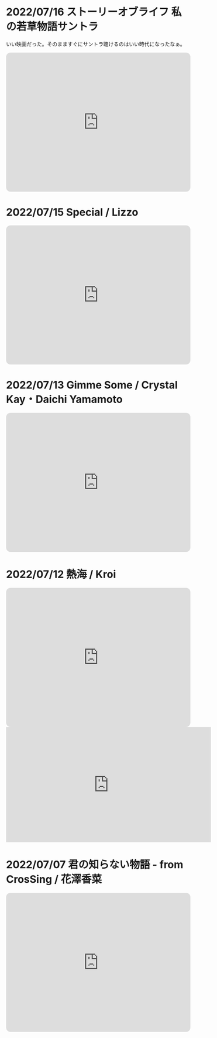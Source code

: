 # 2022/07/16 ストーリーオブライフ 私の若草物語サントラ
いい映画だった。そのまますぐにサントラ聴けるのはいい時代になったなぁ。

<iframe style="border-radius:12px" src="https://open.spotify.com/embed/album/2y8d4zbifvkrpASJeTMDnE?utm_source=generator" width="100%" height="380" frameBorder="0" allowfullscreen="" allow="autoplay; clipboard-write; encrypted-media; fullscreen; picture-in-picture"></iframe>

# 2022/07/15 Special / Lizzo
<iframe style="border-radius:12px" src="https://open.spotify.com/embed/album/1NgFBv1PxMG1zhFDW1OrRr?utm_source=generator" width="100%" height="380" frameBorder="0" allowfullscreen="" allow="autoplay; clipboard-write; encrypted-media; fullscreen; picture-in-picture"></iframe>

# 2022/07/13 Gimme Some / Crystal Kay・Daichi Yamamoto
<iframe style="border-radius:12px" src="https://open.spotify.com/embed/track/1IbNNyZifUUoXMHCxMQTmx?utm_source=generator" width="100%" height="380" frameBorder="0" allowfullscreen="" allow="autoplay; clipboard-write; encrypted-media; fullscreen; picture-in-picture"></iframe>

# 2022/07/12 熱海 / Kroi 
<iframe style="border-radius:12px" src="https://open.spotify.com/embed/track/64rOTOdvUSvQDeCdfEJBaN?utm_source=generator" width="100%" height="380" frameBorder="0" allowfullscreen="" allow="autoplay; clipboard-write; encrypted-media; fullscreen; picture-in-picture"></iframe>

<iframe width="560" height="315" src="https://www.youtube.com/embed/ZBTgZ2lwRD8" title="YouTube video player" frameborder="0" allow="accelerometer; autoplay; clipboard-write; encrypted-media; gyroscope; picture-in-picture" allowfullscreen></iframe>

# 2022/07/07 君の知らない物語 - from CrosSing / 花澤香菜
<iframe style="border-radius:12px" src="https://open.spotify.com/embed/track/3pSJglKtcxEpbmoVP3Q7jX?utm_source=generator" width="100%" height="380" frameBorder="0" allowfullscreen="" allow="autoplay; clipboard-write; encrypted-media; fullscreen; picture-in-picture"></iframe>


